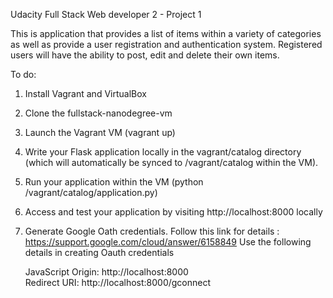 Udacity Full Stack Web developer 2 - Project 1

This is application that provides a list of items within a variety of categories as well as provide a user registration and authentication system. Registered users will have the ability to post, edit and delete their own items.

To do:

1.    Install Vagrant and VirtualBox
2.    Clone the fullstack-nanodegree-vm
3.    Launch the Vagrant VM (vagrant up)
4.    Write your Flask application locally in the vagrant/catalog directory (which will automatically be synced to /vagrant/catalog within the VM).
5.    Run your application within the VM (python /vagrant/catalog/application.py)
6.    Access and test your application by visiting http://localhost:8000 locally
7.    Generate Google Oath credentials. Follow this link for details : https://support.google.com/cloud/answer/6158849 
	Use the following details in creating Oauth credentials
	
		JavaScript Origin: http://localhost:8000	
		Redirect URI: http://localhost:8000/gconnect 


